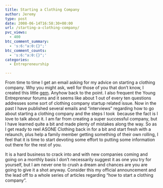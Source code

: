 ```yaml
---
title: Starting a Clothing Company
author: Jeremy
type: post
date: 2008-06-14T16:58:30+00:00
url: /starting-a-clothing-company/
pvc_views:
  - 400
btc_comment_summary:
  - 's:6:"a:0:{}";'
btc_comment_counts:
  - 's:6:"a:0:{}";'
categories:
  - Entrepreneurship

---
```

From time to time I get an email asking for my advice on starting a clothing company. Why you might ask, well for those of you that don&#8217;t know, I created this little [gem][1]. Anyhow back to the point. I also frequent the Young Entrepreneur forums and it seems like about 1 out of every ten questions addresses some sort of clothing company startup related issue. Now in the past I have published several emails and &#8220;interviews&#8221; regarding how to go about starting a clothing company and the steps I took  because the fact is I love to talk about it. I am far from creating a super successful company, but I have learned quite a bit and made plenty of mistakes along the way. So as I get ready to reel ASONE Clothing back in for a bit and start fresh with a relaunch, plus help a family member getting something of their own rolling, I feel that it is time to start devoting some effort to putting some information out there for the rest of you.

It is a hard business to crack into and with new companies coming and going on a monthly basis I don&#8217;t necessarily suggest it as one you try for yourself, but I am never one to crush a dream and chances are you are going to give it a shot anyway. Consider this my official announcement and the lead off to a whole series of articles regarding &#8220;how to start a clothing company&#8221;.

 [1]: http://www.asoneclothing.com "ASONE Clothing Company"